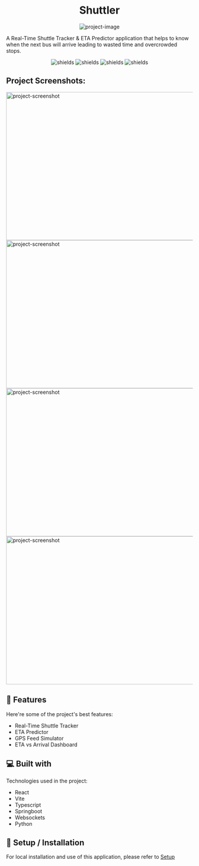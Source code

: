 <h1 align="center" id="title">Shuttler</h1>

<p align="center"><img src="https://socialify.git.ci/codenamed22/Shuttler/image?custom_description=Real-Time+Shuttle+Tracker+%26+ETA+Predictor+application+&amp;description=1&amp;font=Raleway&amp;forks=1&amp;issues=1&amp;logo=data%3Aimage%2Fsvg%2Bxml%3Bbase64%2CPHN2ZyB4bWxucz0iaHR0cDovL3d3dy53My5vcmcvMjAwMC9zdmciIHdpZHRoPSIyNCIgaGVpZ2h0PSIyNCIgdmlld0JveD0iMCAwIDI0IDI0IiBmaWxsPSJub25lIiBzdHJva2U9IiMyNTYzZWIiIHN0cm9rZS13aWR0aD0iMiIgc3Ryb2tlLWxpbmVjYXA9InJvdW5kIiBzdHJva2UtbGluZWpvaW49InJvdW5kIiBjbGFzcz0ibHVjaWRlIGx1Y2lkZS1idXMtaWNvbiBsdWNpZGUtYnVzIj48cGF0aCBkPSJNOCA2djYiLz48cGF0aCBkPSJNMTUgNnY2Ii8%2BPHBhdGggZD0iTTIgMTJoMTkuNiIvPjxwYXRoIGQ9Ik0xOCAxOGgzcy41LTEuNy44LTIuOGMuMS0uNC4yLS44LjItMS4yIDAtLjQtLjEtLjgtLjItMS4ybC0xLjQtNUMyMC4xIDYuOCAxOS4xIDYgMTggNkg0YTIgMiAwIDAgMC0yIDJ2MTBoMyIvPjxjaXJjbGUgY3g9IjciIGN5PSIxOCIgcj0iMiIvPjxwYXRoIGQ9Ik05IDE4aDUiLz48Y2lyY2xlIGN4PSIxNiIgY3k9IjE4IiByPSIyIi8%2BPC9zdmc%2B&amp;name=1&amp;pattern=Solid&amp;pulls=1&amp;theme=Light" alt="project-image"></p>

<p id="description">A Real-Time Shuttle Tracker &amp; ETA Predictor application that helps to know when the next bus will arrive leading to wasted time and overcrowded stops.</p>

<p align="center"> <img src="https://img.shields.io/badge/Shuttler-app-blue?style=flat" alt="shields"> <img src="https://img.shields.io/badge/Java-brown?style=flat" alt="shields"> <img src="https://img.shields.io/badge/React-blue?style=flat" alt="shields"> <img src="https://img.shields.io/badge/Py-thon-yellow?style=flat&amp;labelColor=blue" alt="shields"></p>

<h2>Project Screenshots:</h2>

<img src="https://res.cloudinary.com/dwy1yaaxg/image/upload/v1752058131/Screenshot_2025-07-09_160837_zdjh3w.png" alt="project-screenshot" width="1000" height="400/">

<img src="https://res.cloudinary.com/dwy1yaaxg/image/upload/v1752058131/Screenshot_2025-07-09_161413_nhcwtb.png" alt="project-screenshot" width="1000" height="400/">

<img src="https://res.cloudinary.com/dwy1yaaxg/image/upload/v1752058131/Screenshot_2025-07-09_161432_fvmtnn.png" alt="project-screenshot" width="1000" height="400/">

<img src="https://res.cloudinary.com/dwy1yaaxg/image/upload/v1752058133/Screenshot_2025-07-09_161501_xohkwp.png" alt="project-screenshot" width="1000" height="400/">

<h2>🧐 Features</h2>

Here're some of the project's best features:

* Real-Time Shuttle Tracker
* ETA Predictor
* GPS Feed Simulator
* ETA vs Arrival Dashboard

<h2>💻 Built with</h2>

Technologies used in the project:

* React
* Vite
* Typescript
* Springboot
* Websockets
* Python

<h2>🚀 Setup / Installation</h2>

For local installation and use of this application, please refer to [Setup](app/docs/SETUP.md)
